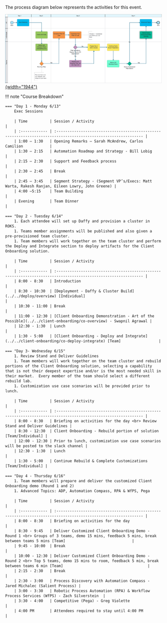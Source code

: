 The process diagram below represents the activities for this event.

<a href="https://ibm.biz/SKOTechAcademyProcess" target="_blank">![See it in Blueworks Live!](../src/images/demo-overview-bwl.png){width="1944"}</a>

!!! note "Course Breakdown"

    === "Day 1 - Monday 6/13"
        Exec Sessions

        | Time          | Session / Activity                                                                                             |
        | :------------ | :------------------------------------------------------------------------------------------------------------- |
        | 1:00 – 1:30   | Opening Remarks – Sarah McAndrew, Carlos Camilion            |
        | 1:30 – 2:15   | Automation Roadmap and Strategy - Bill Lobig                 |
        | 2:15 – 2:30   | Support and Feedback process                                 |
        | 2:30 – 2:45   | Break                                                        |
        | 2:45 – 3:45   | Segment Strategy - (Segment VP’s/Execs: Matt Warta, Rakesh Ranjan, Eileen Lowry, John Greene) |
        | 4:00 –5:15    | Team Building                                                |
        | Evening       | Team Dinner                                                  |

    === "Day 2 - Tuesday 6/14"
        1. Each attendee will set up Daffy and provision a cluster in ROKS.
        1. Teams member assignments will be published and also given a pre-provisioned team cluster.
        1. Team members will work together on the team cluster and perform the Deploy and Integrate section to deploy artifacts for the Client Onboarding solution.

        | Time          | Session / Activity                                                                                             |
        | :------------ | :------------------------------------------------------------------------------------------------------------- |
        | 8:00 - 8:30   | Introduction                                                                                                   |
        | 8:30 - 10:30  | [Deployment - Daffy & Cluster Build](../../deploy/overview) [Individual]                                       |
        | 10:30 - 11:00 | Break                                                                                                          |
        | 11:00 - 12:30 | [Client Onboarding Demonstration - Art of the Possible](../../client-onboarding/co-overview) - Swapnil Agrawal |
        | 12:30 - 1:30  | Lunch                                                                                                          |
        | 1:30 - 5:00   | [Client Onboarding - Deploy and Integrate](../../client-onboarding/co-deploy-integrate) [Team]                 |

    === "Day 3- Wednesday 6/15"
        1. Review Stand and Deliver Guidelines
        1. Team members will work together on the team cluster and rebuild portions of the Client Onboarding solution, selecting a capability that is not their deepest expertise and/or is the most needed skill in their market.  Every member of the team should select a different rebuild lab.
        1. Customization use case scenarios will be provided prior to lunch.

        | Time          | Session / Activity                                                                                             |
        | :------------ | :------------------------------------------------------------------------------------------------------------- |
        | 8:00 - 8:30   | Briefing on activities for the day <br> Review Stand and Deliver Guidelines |
        | 8:30 - 12:30  | Client Onboarding - Rebuild portion of solution [Team/Individual] |
        | 12:00 - 12:30 | Prior to lunch, customization use case scenarios will be posted to the slack channel |
        | 12:30 - 1:30  | Lunch                                                        |
        | 1:30 - 5:00   | Continue Rebuild & Complete Customizations [Team/Individual] |

    === "Day 4 - Thursday 6/16"
        1. Team members will prepare and deliver the customized Client Onboarding demo (Round 1 and 2)
        1. Advanced Topics: ADP, Automation Compass, RPA & WfPS, Pega

        | Time          | Session / Activity                                                                                             |
        | :------------ | :------------------------------------------------------------------------------------------------------------- |
        | 8:00 - 8:30   | Briefing on activities for the day                           |
        | 8:30 - 9:45   | Deliver Customized Client Onboarding Demo - Round 1 <br> Groups of 3 teams, demo 15 mins, feedback 5 mins, break between teams 5 mins [Team]                              |     
        | 9:45 - 10:00  | Break                                                        |
        | 10:00 - 12:30 | Deliver Customized Client Onboarding Demo - Round 2 <br> Top 5 teams, demo 15 mins to room, feedback 5 min, break between teams 6 min [Team]                                      |
        | 2:15 - 2:30   | Break                                                        |
        | 2:30 - 3:00   | Process Discovery with Automation Compass - Jared Michalec (Salient Process) |
        | 3:00 - 3:30   | Robotic Process Automation (RPA) & Workflow Process Services (WfPS) - Zach Silverstein  |
        | 3:30 - 4:00   | Competitive (Pega) - Greg Violette                           |
        | 4:00 PM       | Attendees required to stay until 4:00 PM                     |

